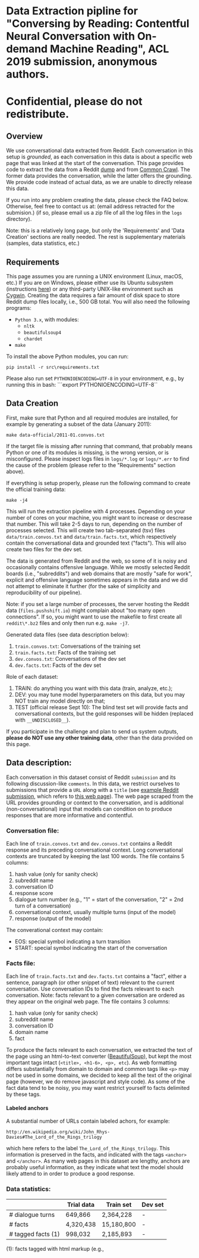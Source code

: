 # Data Extraction pipline for "Conversing by Reading: Contentful Neural Conversation with On-demand Machine Reading", ACL 2019 submission, anonymous authors.
# Confidential, please do not redistribute.

## Overview

We use conversational data extracted from Reddit. Each conversation in this setup is _grounded_, as each conversation in this data is about a specific web page that was linked at the start of the conversation. This page provides code to extract the data from a Reddit [dump](http://files.pushshift.io/reddit/comments/) and from [Common Crawl](http://commoncrawl.org/). The former data provides the conversation, while the latter offers the grounding. We provide code instead of actual data, as we are unable to directly release this data.

If you run into any problem creating the data, please check the FAQ below. Otherwise, feel free to contact us at: (email address retracted for the submision.) (if so, please email us a zip file of all the log files in the `logs` directory).

Note: this is a relatively long page, but only the 'Requirements' and 'Data Creation' sections are really needed. The rest is supplementary materials (samples, data statistics, etc.)

## Requirements

This page assumes you are running a UNIX environment (Linux, macOS, etc.) If you are on Windows, please either use its Ubuntu subsystem (instructions [here](https://docs.microsoft.com/en-us/windows/wsl/install-win10)) or any third-party UNIX-like environment such as [Cygwin](https://www.cygwin.com/). Creating the data requires a fair amount of disk space to store Reddit dump files locally, i.e., 500 GB total. You will also need the following programs:

* `Python 3.x`, with modules:
   * `nltk`
   * `beautifulsoup4`
   * `chardet`
* `make`

To install the above Python modules, you can run:

```pip install -r src\requirements.txt```

Please also run set `PYTHONIOENCODING=UTF-8` in your environment, e.g., by running this in bash:
```export PYTHONIOENCODING=UTF-8``

## Data Creation

First, make sure that Python and all required modules are installed, for example by generating a subset of the data (January 2011):

```make data-official/2011-01.convos.txt```

If the target file is missing after running that command, that probably means Python or one of its modules is missing, is the wrong version, or is misconfigured. Please inspect logs files in `logs/*.log` or `logs/*.err` to find the cause of the problem (please refer to the "Requirements" section above). 

If everything is setup properly, please run the following command to create the official training data:

```make -j4```

This will run the extraction pipeline with 4 processes. Depending on your number of cores on your machine, you might want to increase or descrease that number. This will take 2-5 days to run, depending on the number of processes selected. This will create two tab-separated (tsv) files `data/train.convos.txt` and `data/train.facts.txt`, which respectively contain the conversational data and grounded text ("facts"). This will also create two files for the dev set.

The data is generated from Reddit and the web, so some of it is noisy and occasionally contains offensive language. While we mostly selected Reddit boards (i.e., "subreddits") and web domains that are mostly "safe for work", explicit and offensive language sometimes appears in the data and we did not attempt to eliminate it further (for the sake of simplicity and reproducibility of our pipeline).

Note: if you set a large number of processes, the server hosting the Reddit data (`files.pushshift.io`) might complain about "too many open connections". If so, you might want to use the makefile to first create all `reddit\*.bz2` files and only then run e.g. `make -j7`.

Generated data files (see data description below):
1. `train.convos.txt`: Conversations of the training set
2. `train.facts.txt`: Facts of the training set
3. `dev.convos.txt`: Conversations of the dev set
4. `dev.facts.txt`: Facts of the dev set

Role of each dataset:
1. TRAIN: do anything you want with this data (train, analyze, etc.);
2. DEV: you may tune model hyperparameters on this data, but you may NOT train any model directly on that;
3. TEST (official release Sept 10): The blind test set will provide facts and conversational contexts, but the gold responses will be hidden (replaced with `__UNDISCLOSED__`). 

If you participate in the challenge and plan to send us system outputs, **please do NOT use any other training data**, other than the data provided on this page.

## Data description:

Each conversation in this dataset consist of Reddit `submission` and its following discussion-like `comments`. In this data, we restrict ourselves to submissions that provide a `URL` along with a `title` (see [example Reddit submission](https://www.reddit.com/r/todayilearned/comments/f2ruz/til_a_woman_fell_30000_feet_from_an_airplane_and/), which refers to [this web page](https://en.wikipedia.org/wiki/Vesna_Vulovi%C4%87)). The web page scraped from the URL provides grounding or context to the conversation, and is additional (non-conversational) input that models can condition on to produce responses that are more informative and contentful. 

### Conversation file:

Each line of `train.convos.txt` and `dev.convos.txt` contains a Reddit response and its preceding conversational context. Long conversational contexts are truncated by keeping the last 100 words. The file contains 5 columns:

1. hash value (only for sanity check)
2. subreddit name
3. conversation ID
4. response score
5. dialogue turn number (e.g., "1" = start of the conversation, "2" = 2nd turn of a conversation)
6. conversational context, usually multiple turns (input of the model)
7. response (output of the model)

The converational context may contain:
* EOS: special symbol indicating a turn transition
* START: special symbol indicating the start of the conversation

### Facts file:

Each line of `train.facts.txt` and `dev.facts.txt` contains a "fact", either a sentence, paragraph (or other snippet of text) relevant to the current conversation. Use conversation IDs to find the facts relevant to each conversation. Note: facts relevant to a given conversation are ordered as they appear on the original web page. The file contains 3 columns:

1. hash value (only for sanity check)
2. subreddit name
3. conversation ID
4. domain name
5. fact

To produce the facts relevant to each conversation, we extracted the text of the page using an html-to-text converter ([BeautifulSoup](https://www.crummy.com/software/BeautifulSoup/)), but kept the most important tags intact (`<title>, <h1-6>, <p>, etc`). As web formatting differs substantially from domain to domain and common tags like `<p>` may not be used in some domains, we decided to keep all the text of the original page (however, we do remove javascript and style code). As some of the fact data tend to be noisy, you may want restrict yourself to facts delimited by these tags.


#### Labeled anchors

A substantial number of URLs contain labeled achors, for example:

```http://en.wikipedia.org/wiki/John_Rhys-Davies#The_Lord_of_the_Rings_trilogy```

which here refers to the label `The_Lord_of_the_Rings_trilogy`. This information is preserved in the facts, and indicated with the tags `<anchor>` and `</anchor>`. As many web pages in this dataset are lengthy, anchors are probably useful information, as they indicate what text the model should likely attend to in order to produce a good response.

### Data statistics:

|                   | Trial data    |   Train set | Dev set |
| ----              | ----          |   ----      | ----    |
|# dialogue turns   |   649,866     |   2,364,228 | -       |
|# facts            | 4,320,438     |  15,180,800 | -       |
|# tagged facts (1) |   998,032     |   2,185,893 | -       |

(1): facts tagged with html markup (e.g., <title>) and therefore potentially important.

### Sample data:

#### Sample conversation turn:

```<hash> \t todayilearned \t f2ruz \t 145 \t 2 \t START EOS til a woman fell 30,000 feet from an airplane and survived . \t the page states that a 2009 report found the plane only fell several hundred meters .```

Maps to:

1. hash value: ...
2. subreddit name: `TodayILearned`
3. conversation ID: `f2ruz`
4. response score: `145`
5. dialogue turn number: `2`
6. conversational context: `START EOS til a woman fell 30,000 feet from an airplane and survived .`
7. response: `the page states that a 2009 report found the plane only fell several hundred meters .`

#### Sample fact:

```<hash> \t todayilearned \t f2ruz \t en.wikipedia.org \t <p> four years later , peter hornung-andersen and pavel theiner , two prague-based journalists , claimed that flight 367 had been mistaken for an enemy aircraft and shot down by the czechoslovak air force at an altitude of 800 metres ( 2,600 ft ) . </p>```

Maps to:
1. hash value: ...
2. subreddit name: `TodayILearned`
3. conversation ID: `f2ruz`
4. domain name: `en.wikipedia.org`
5. fact: `<p> four years later , peter hornung-andersen and pavel theiner , two prague-based journalists , claimed that flight 367 had been mistaken for an enemy aircraft and shot down by the czechoslovak air force at an altitude of 800 metres ( 2,600 ft ) . </p>`

<a name="FAQ"></a>
## FAQ

**Q:** `make` crashed and returned some non-zero code(s), e.g.: `make: *** [reddit/RC_2013-05.bz2] Error 8`
<br>
**A:** It might be a temporary network connection problem. If you rerun the same `make` command, the scripts will resume data download and creation from where it left off. If restarting multiple times doesn't solve your problem, you can email us at (email address retracted for the submission) (if so, please email us a zip file of all the log files in the `logs` directory).
<br>
**A:** Alternatively, it might be because you ran `make` with a large number of processes (> 4). The server hosting the Reddit data doesn't allow more than 4 simultaneous connections from the same IP address.

**Q:** I have trouble running the download script because of Internet control in my country. 
<br>
**A:** You might want to consider VPN solutions. 
